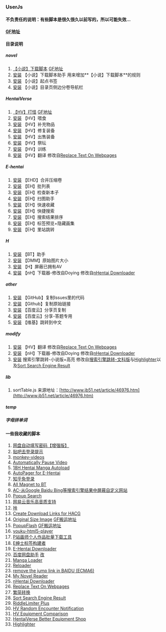 ### UserJs

#### 不负责任的说明：有些脚本是很久很久以前写的，所以可能失效...

#### [GF地址](https://greasyfork.org/zh-CN/users/4000)

#### 目录说明

##### novel

1. [【小说】下载脚本](https://github.com/dodying/UserJs/tree/master/novel/novelDownloader) [GF地址](https://greasyfork.org/zh-CN/scripts/21515)
2. [安装](https://github.com/dodying/UserJs/raw/master/novel/novelDownloader/novelDownloaderHelper.user.js) 【小说】下载脚本助手 用来增加**【小说】下载脚本**的规则
3. [安装](https://github.com/dodying/UserJs/raw/master/novel/Qidian_Bookmark.user.js) 【小说】起点书签
4. [安装](https://github.com/dodying/UserJs/raw/master/novel/SidebarInContent.user.js) 【小说】目录页侧边分卷导航栏

##### HentaiVerse

1. [【HV】打怪](https://github.com/dodying/UserJs/tree/master/HentaiVerse/hvAutoAttack) [GF地址](https://greasyfork.org/zh-CN/scripts/18482)
2. [安装](https://github.com/dodying/UserJs/raw/master/HentaiVerse/hvAutoFeed.user.js) 【HV】喂食
3. [安装](https://github.com/dodying/UserJs/raw/master/HentaiVerse/hvBuyItem.user.js) 【HV】补充物品
4. [安装](https://github.com/dodying/UserJs/raw/master/HentaiVerse/hvRepairEpument.user.js) 【HV】修复装备
5. [安装](https://github.com/dodying/UserJs/raw/master/HentaiVerse/hvSellEquipment.user.js) 【HV】出售装备
6. [安装](https://github.com/dodying/UserJs/raw/master/HentaiVerse/hvShrine.user.js) 【HV】祭坛
7. [安装](https://github.com/dodying/UserJs/raw/master/HentaiVerse/hvTrainer.user.js) 【HV】训练
8. [安装](https://github.com/dodying/UserJs/raw/master/modify/hvTranslator.user.js) 【HV】翻译 修改自[Replace Text On Webpages](http://userscripts-mirror.org/scripts/show/41369)

##### E-hentai

1. [安装](https://github.com/dodying/UserJs/raw/master/E-hentai/EHD_CombineArchive2One.user.js) 【EHD】合并压缩卷
2. [安装](https://github.com/dodying/UserJs/raw/master/E-hentai/EH_BatchList.user.js) 【EH】批列表
3. [安装](https://github.com/dodying/UserJs/raw/master/E-hentai/EH_CheckForNew.user.js) 【EH】检查新本子
4. [安装](https://github.com/dodying/UserJs/raw/master/E-hentai/EH_FavHelper.user.js) 【EH】扫图助手
5. [安装](https://github.com/dodying/UserJs/raw/master/E-hentai/EH_QuickAddToFav.user.js) 【EH】快速收藏
6. [安装](https://github.com/dodying/UserJs/raw/master/E-hentai/EH_QuickSearch.user.js) 【EH】快捷搜索
7. [安装](https://github.com/dodying/UserJs/raw/master/E-hentai/EH_SortBook.user.js) 【EH】搜索结果排序
8. [安装](https://github.com/dodying/UserJs/raw/master/E-hentai/EH_TagsPreview%26HideSomeGalleries.user.js) 【EH】标签预览+隐藏画集
9. [安装](https://github.com/dodying/UserJs/raw/master/E-hentai/ExHentai2E-Hantai.user.js) 【EH】里站跳转

##### H

1. [安装](https://github.com/dodying/UserJs/raw/master/H/btHelper.user.js) 【BT】助手
2. [安装](https://github.com/dodying/UserJs/raw/master/H/dmmOriginalSizeImage.user.js) 【DMM】原始图片大小
3. [安装](https://github.com/dodying/UserJs/raw/master/H/hBlockOwnedAV.user.js) 【H】屏蔽已拥有AV
4. [安装](https://github.com/dodying/UserJs/raw/master/modify/nHentai%20Downloader%20modify%20by%20Dodying.user.js) 【nH】下载器-修改自Doying 修改自[nHentai Downloader](https://greasyfork.org/zh-CN/scripts/16088)

##### other

1. [安装](https://github.com/dodying/UserJs/raw/master/other/GithubCopyCodeInIssues.user.js) 【GitHub】复制Issues里的代码
2. [安装](https://github.com/dodying/UserJs/raw/master/other/GithubCopyRawLink.user.js) 【Github】复制原始链接
3. [安装](https://github.com/dodying/UserJs/raw/master/other/baiduShareCopy.user.js) 【百度云】分享页复制
4. [安装](https://github.com/dodying/UserJs/raw/master/other/baiduShareCopyForZhidao.user.js) 【百度云】分享-答题专用
5. [安装](https://github.com/dodying/UserJs/raw/master/other/wikiJump2Chinese.user.js) 【维基】跳转到中文

##### modify

1. [安装](https://github.com/dodying/UserJs/raw/master/modify/hvTranslator.user.js) 【HV】翻译 修改自[Replace Text On Webpages](http://userscripts-mirror.org/scripts/show/41369)
2. [安装](https://github.com/dodying/UserJs/raw/master/modify/nHentai%20Downloader%20modify%20by%20Dodying.user.js) 【nH】下载器-修改自Doying 修改自[nHentai Downloader](https://greasyfork.org/zh-CN/scripts/16088)
3. [安装](https://github.com/dodying/UserJs/raw/master/modify/searchEngineJumpForNovel.user.js) 搜索引擎跳转-小说版+高亮 修改自[搜索引擎跳转-文科版](https://greasyfork.org/zh-CN/scripts/2739)与[Highlighter](http://userscripts-mirror.org/scripts/show/15637)以及[Sort Search Engine Result](https://greasyfork.org/zh-CN/scripts/10121)

##### lib

1. sortTable.js 来源地址：[http://www.jb51.net/article/46976.htm](http://www.jb51.net/article/46976.htm)

##### temp

##### 字母拼单词

#### 一些我收藏的脚本

1. [网盘自动填写密码【增强版】](https://greasyfork.org/zh-CN/scripts/13463)
2. [贴吧去登录提示](https://greasyfork.org/zh-CN/scripts/9922)
3. [monkey-videos](https://greasyfork.org/zh-CN/scripts/6807)
4. [Automatically Pause Video](https://github.com/FirefoxBar/userscript/tree/master/Automatically_Pause_Video)
5. [18H Hentai Manga Autoload](https://greasyfork.org/zh-CN/scripts/1726)
6. [AutoPager for E-Hentai](https://greasyfork.org/zh-CN/scripts/3864)
7. [知乎免登录](https://greasyfork.org/zh-CN/scripts/6489)
8. [All Magnet to BT](https://greasyfork.org/zh-CN/scripts/12156)
9. [AC-从Google Baidu Bing等搜索引擎结果中屏蔽自定义网站](https://greasyfork.org/zh-CN/scripts/13408)
10. [Popup Search](https://greasyfork.org/zh-CN/scripts/340)
11. [网易云音乐高音质支持](https://greasyfork.org/zh-CN/scripts/10582)
12. [挊](https://greasyfork.org/zh-CN/scripts/8392)
13. [Create Download Links for HACG](https://greasyfork.org/zh-CN/scripts/7762)
14. [Original Size Image](http://www.opera.im/archives/original_size_image_js_v3/) 
[GF搬运地址](https://greasyfork.org/zh-CN/scripts/12510)
15. [PopupFlash](http://opera.im/archives/pop-up-flash/)
[GF搬运地址](https://greasyfork.org/zh-CN/scripts/12510)
16. [youku-html5-player](https://greasyfork.org/zh-CN/scripts/19282)
17. [P站画师个人作品批量下载工具](https://greasyfork.org/zh-CN/scripts/17879)
18. [E绅士标签构建者](https://greasyfork.org/zh-CN/scripts/19619)
19. [E-Hentai Downloader](https://greasyfork.org/zh-CN/scripts/10379)
20. [百度网盘助手](https://greasyfork.org/zh-CN/scripts/986)
[改](https://greasyfork.org/zh-CN/scripts/17083)
21. [Manga Loader](https://greasyfork.org/zh-CN/scripts/692)
22. [Reloader](https://forums.e-hentai.org/index.php?showtopic=65126&st=2660&p=4384894&#entry4384894)
23. [remove the jump link in BAIDU (ECMA6)](https://greasyfork.org/zh-CN/scripts/11915)
24. [My Novel Reader](https://greasyfork.org/zh-CN/scripts/292)
25. [nHentai Downloader](https://greasyfork.org/zh-CN/scripts/16088)
26. [Replace Text On Webpages](http://userscripts-mirror.org/scripts/show/41369)
27. [繁简转换](http://userscripts-mirror.org/scripts/show/29802)
28. [Sort Search Engine Result](https://greasyfork.org/zh-CN/scripts/10121)
29. [RiddleLimiter Plus](https://forums.e-hentai.org/index.php?showtopic=65126&st=1020&p=3000982&#entry3000982)
30. [HV Random Encounter Notification](http://forums.e-hentai.org/index.php?showtopic=65126&st=1000&p=2990345&#entry2990345)
31. [HV Equipment Comparison](http://forums.e-hentai.org/index.php?s=&showtopic=65126&view=findpost&p=4492842)
32. [HentaiVerse Better Equipment Shop](https://forums.e-hentai.org/index.php?showtopic=65126&st=800&p=2750319&#entry2750319)
33. [Highlighter](http://userscripts-mirror.org/scripts/show/15637)
